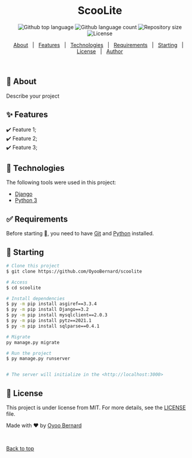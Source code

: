 <div align="center" id="top"> 

  &#xa0;

  <!-- <a href="https://scoolite.netlify.app">Demo</a> -->
</div>

<h1 align="center">ScooLite</h1>

<p align="center">
  <img alt="Github top language" src="https://img.shields.io/github/languages/top/{{YOUR_GITHUB_USERNAME}}/scoolite?color=56BEB8">

  <img alt="Github language count" src="https://img.shields.io/github/languages/count/{{YOUR_GITHUB_USERNAME}}/scoolite?color=56BEB8">

  <img alt="Repository size" src="https://img.shields.io/github/repo-size/{{YOUR_GITHUB_USERNAME}}/scoolite?color=56BEB8">

  <img alt="License" src="https://img.shields.io/github/license/{{YOUR_GITHUB_USERNAME}}/scoolite?color=56BEB8">

  <!-- <img alt="Github issues" src="https://img.shields.io/github/issues/{{YOUR_GITHUB_USERNAME}}/scoolite?color=56BEB8" /> -->

  <!-- <img alt="Github forks" src="https://img.shields.io/github/forks/{{YOUR_GITHUB_USERNAME}}/scoolite?color=56BEB8" /> -->

  <!-- <img alt="Github stars" src="https://img.shields.io/github/stars/{{YOUR_GITHUB_USERNAME}}/scoolite?color=56BEB8" /> -->
</p>

<!-- Status -->

<!-- <h4 align="center"> 
	🚧  ScooLite 🚀 Under construction...  🚧
</h4> 

<hr> -->

<p align="center">
  <a href="#dart-about">About</a> &#xa0; | &#xa0; 
  <a href="#sparkles-features">Features</a> &#xa0; | &#xa0;
  <a href="#rocket-technologies">Technologies</a> &#xa0; | &#xa0;
  <a href="#white_check_mark-requirements">Requirements</a> &#xa0; | &#xa0;
  <a href="#checkered_flag-starting">Starting</a> &#xa0; | &#xa0;
  <a href="#memo-license">License</a> &#xa0; | &#xa0;
  <a href="https://github.com/OyooBernard" target="_blank">Author</a>
</p>

<br>

## :dart: About ##

Describe your project

## :sparkles: Features ##

:heavy_check_mark: Feature 1;\
:heavy_check_mark: Feature 2;\
:heavy_check_mark: Feature 3;

## :rocket: Technologies ##

The following tools were used in this project:

- [Django](https://www.djangoproject.com/)
- [Python 3](https://www.python.org)

## :white_check_mark: Requirements ##

Before starting :checkered_flag:, you need to have [Git](https://git-scm.com) and [Python](https://www.python.org) installed.

## :checkered_flag: Starting ##

```bash
# Clone this project
$ git clone https://github.com/OyooBernard/scoolite

# Access
$ cd scoolite

# Install dependencies
$ py -m pip install asgiref==3.3.4
$ py -m pip install Django==3.2
$ py -m pip install mysqlclient==2.0.3
$ py -m pip install pytz==2021.1
$ py -m pip install sqlparse==0.4.1

# Migrate
py manage.py migrate

# Run the project
$ py manage.py runserver


# The server will initialize in the <http://localhost:3000>
```

## :memo: License ##

This project is under license from MIT. For more details, see the [LICENSE](LICENSE.md) file.


Made with :heart: by <a href="https://github.com/OyooBernard" target="_blank">Oyoo Bernard</a>

&#xa0;

<a href="#top">Back to top</a>
